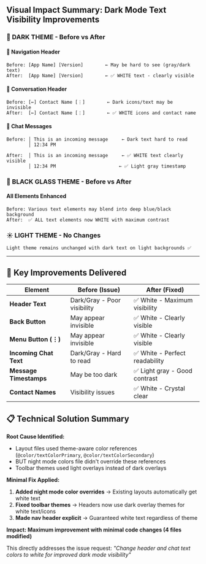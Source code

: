 ## Visual Impact Summary: Dark Mode Text Visibility Improvements

### 🌙 DARK THEME - Before vs After

#### 📱 Navigation Header
```
Before: [App Name] [Version]        ← May be hard to see (gray/dark text)
After:  [App Name] [Version]        ← ✅ WHITE text - clearly visible
```

#### 💬 Conversation Header  
```
Before: [←] Contact Name [⋮]        ← Dark icons/text may be invisible
After:  [←] Contact Name [⋮]        ← ✅ WHITE icons and contact name
```

#### 💬 Chat Messages
```
Before: │ This is an incoming message     ← Dark text hard to read
        │ 12:34 PM                       
                                         
After:  │ This is an incoming message     ← ✅ WHITE text clearly visible  
        │ 12:34 PM                       ← ✅ Light gray timestamp
```

### 🌚 BLACK GLASS THEME - Before vs After

#### All Elements Enhanced
```
Before: Various text elements may blend into deep blue/black background
After:  ✅ ALL text elements now WHITE with maximum contrast
```

### ☀️ LIGHT THEME - No Changes
```
Light theme remains unchanged with dark text on light backgrounds ✅
```

---

## 🎯 Key Improvements Delivered

| Element | Before (Issue) | After (Fixed) |
|---------|---------------|---------------|
| **Header Text** | Dark/Gray - Poor visibility | ✅ White - Maximum visibility |
| **Back Button** | May appear invisible | ✅ White - Clearly visible |
| **Menu Button (⋮)** | May appear invisible | ✅ White - Clearly visible |
| **Incoming Chat Text** | Dark/Gray - Hard to read | ✅ White - Perfect readability |
| **Message Timestamps** | May be too dark | ✅ Light gray - Good contrast |
| **Contact Names** | Visibility issues | ✅ White - Crystal clear |

## 📋 Technical Solution Summary

**Root Cause Identified:**
- Layout files used theme-aware color references (`@color/textColorPrimary`, `@color/textColorSecondary`)
- BUT night mode colors file didn't override these references
- Toolbar themes used light overlays instead of dark overlays

**Minimal Fix Applied:**
1. **Added night mode color overrides** → Existing layouts automatically get white text
2. **Fixed toolbar themes** → Headers now use dark overlay themes for white text/icons  
3. **Made nav header explicit** → Guaranteed white text regardless of theme

**Impact: Maximum improvement with minimal code changes (4 files modified)**

This directly addresses the issue request: *"Change header and chat text colors to white for improved dark mode visibility"*